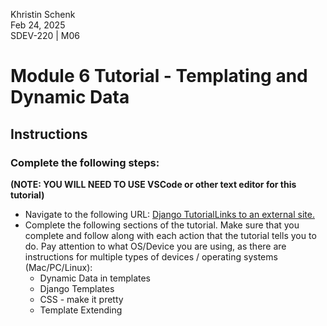 Khristin Schenk<br>
Feb 24, 2025<br>
SDEV-220 | M06<br>

# Module 6 Tutorial - Templating and Dynamic Data
## Instructions

### Complete the following steps:

**(NOTE: YOU WILL NEED TO USE VSCode or other text editor for this tutorial)**

-   Navigate to the following URL:  [Django TutorialLinks to an external site.](https://tutorial.djangogirls.org/en/)
-   Complete the following sections of the tutorial. Make sure that you complete and follow along with each action that the tutorial tells you to do. Pay attention to what OS/Device you are using, as there are instructions for multiple types of devices / operating systems (Mac/PC/Linux):
    -   Dynamic Data in templates
    -   Django Templates
    -   CSS - make it pretty
    -   Template Extending
